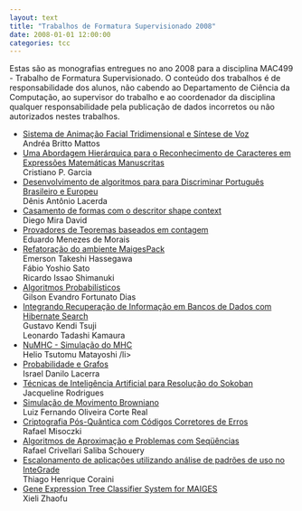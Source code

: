 ```yaml
---
layout: text
title: "Trabalhos de Formatura Supervisionado 2008"
date: 2008-01-01 12:00:00
categories: tcc
---
```

 Estas são as monografias entregues no ano 2008 para a disciplina MAC499 - Trabalho de Formatura Supervisionado. O conteúdo dos trabalhos é de responsabilidade dos alunos, não cabendo ao Departamento de Ciência da Computação, ao supervisor do trabalho e ao coordenador da disciplina qualquer responsabilidade pela publicação de dados incorretos ou não autorizados nestes trabalhos. 

<ul class="tccs collection">

<li class="collection-item"><a href="https://bcc.ime.usp.br/tccs/2008/andrea/">Sistema de Animação Facial Tridimensional e Síntese de Voz</a><br>Andréa Britto Mattos</li>

<li class="collection-item"><a href="https://bcc.ime.usp.br/tccs/2008/cristiano/">Uma Abordagem Hierárquica para o Reconhecimento de Caracteres em Expressões Matemáticas Manuscritas</a><br>Cristiano P. Garcia</li>

<li class="collection-item"><a href="https://bcc.ime.usp.br/tccs/2008/denis/">Desenvolvimento de algoritmos para para Discriminar Português Brasileiro e Europeu</a><br>Dênis Antônio Lacerda</li>

<li class="collection-item"><a href="https://bcc.ime.usp.br/tccs/2008/diego/">Casamento de formas com o descritor shape context</a><br> Diego Mira David </li>

<li class="collection-item"><a href="https://bcc.ime.usp.br/tccs/2008/eduardo/">Provadores de Teoremas baseados em contagem</a><br>Eduardo Menezes de Morais</li>	

<li class="collection-item"><a href="https://bcc.ime.usp.br/tccs/2008/emerson-fabio-ricardo/">Refatoração do ambiente MaigesPack</a><br>Emerson Takeshi Hassegawa<br>Fábio Yoshio Sato<br>Ricardo Issao Shimanuki</li>

<li class="collection-item"><a href="https://bcc.ime.usp.br/tccs/2008/gilson/">Algoritmos Probabilísticos</a><br>Gilson Evandro Fortunato Dias</li>


<li class="collection-item"><a href="https://bcc.ime.usp.br/tccs/2008/gustavo/"> Integrando Recuperação de Informação em Bancos de Dados com Hibernate Search</a><br>Gustavo Kendi Tsuji <br> Leonardo Tadashi Kamaura</li>

<li class="collection-item"><a href="https://bcc.ime.usp.br/tccs/2008/helio/">NuMHC - Simulação do MHC</a><br>Helio Tsutomu Matayoshi /li>

<li class="collection-item"><a href="https://bcc.ime.usp.br/tccs/2008/israel/">Probabilidade e Grafos</a><br>Israel Danilo Lacerra</li>

<li class="collection-item"><a href="https://bcc.ime.usp.br/tccs/2008/jacqueline/">Técnicas de Inteligência Artificial para Resolução do Sokoban</a><br>Jacqueline Rodrigues</li>	

<li class="collection-item"><a href="https://bcc.ime.usp.br/tccs/2008/luiz/">Simulação de Movimento Browniano</a><br> Luiz Fernando Oliveira Corte Real
</li>

<li class="collection-item"><a href="https://bcc.ime.usp.br/tccs/2008/misoczki/">Criptografia Pós-Quântica com Códigos Corretores de Erros</a><br>Rafael Misoczki</li>

<li class="collection-item"><a href="https://bcc.ime.usp.br/tccs/2008/rafael/">Algoritmos de Aproximação e Problemas com Seqüências</a><br>Rafael Crivellari Saliba Schouery</li>

<li class="collection-item"><a href="https://bcc.ime.usp.br/tccs/2008/thiago/"> Escalonamento de aplicações utilizando análise de padrões de uso no InteGrade </a><br>Thiago Henrique Coraini </li>	

<li class="collection-item"><a href="https://bcc.ime.usp.br/tccs/2008/xieli/">  Gene Expression Tree Classifier System for MAIGES</a><br>Xieli Zhaofu</li>